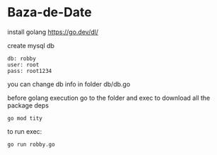 # Baza-de-Date


install golang https://go.dev/dl/

create mysql db

    db: robby
    user: root
    pass: root1234

you can change db info in folder db/db.go


before golang execution go to the folder and exec to download all the package deps
    
    go mod tity

to run exec:

    go run robby.go